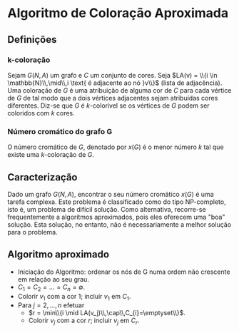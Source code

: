 # Algoritmo de Coloração Aproximada

## Definições

### k-coloração

Sejam $G(N,A)$ um grafo e $C$ um conjunto de cores. Seja $LA(v) = \\{i \in \mathbb{N}\\,\mid\\,i \text{ é adjacente ao nó }v\\}$ (lista de adjacência). Uma coloração de $G$ é uma atribuição de alguma cor de $C$ para cada vértice de $G$ de tal modo que a dois vértices adjacentes sejam atribuídas cores diferentes. Diz-se que $G$ é $k$-colorível se os vértices de $G$ podem ser coloridos com $k$ cores.

### Número cromático do grafo G

O número cromático de $G$, denotado por $x(G)$ é o menor número $k$ tal que existe uma $k$-coloração de $G$.

## Caracterização

Dado um grafo $G(N,A)$, encontrar o seu número cromático $x(G)$ é uma tarefa complexa. Este problema é classificado como do tipo NP-completo, isto é, um problema de difícil solução. Como alternativa, recorre-se frequentemente a algoritmos aproximados, pois eles oferecem uma "boa" solução. Esta solução, no entanto, não é necessariamente a melhor solução para o problema.

## Algoritmo aproximado

- Iniciação do Algoritmo: ordenar os nós de G numa ordem não crescente em relação ao seu grau.
- $C_1 = C_2 = \ldots = C_n = \emptyset$.
- Colorir $v_1$ com a cor $1$; incluir $v_1$ em $C_1$.
- Para $j = 2, \ldots, n$ efetuar
    - $r = \min\\{i \mid LA(v_j)\\,\cap\\,C_{i}=\emptyset\\}$.
    - Colorir $v_{j}$ com a cor $r$; incluir $v_{j}$ em $C_{r}$.
